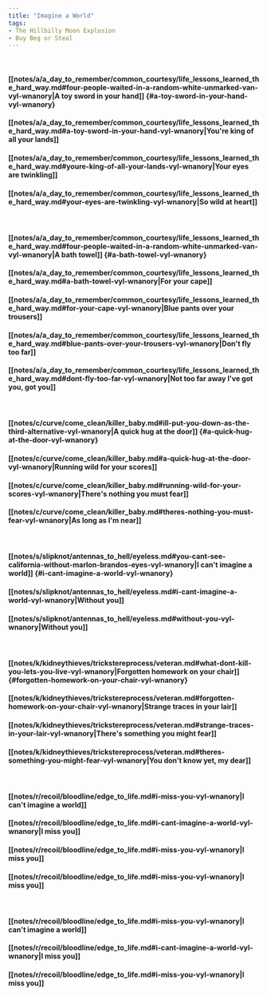 ```yaml
---
title: "Imagine a World"
tags:
- The Hillbilly Moon Explosion
- Buy Beg or Steal
---
```

&nbsp;
#### [[notes/a/a_day_to_remember/common_courtesy/life_lessons_learned_the_hard_way.md#four-people-waited-in-a-random-white-unmarked-van-vyl-wnanory|A toy sword in your hand]] {#a-toy-sword-in-your-hand-vyl-wnanory}
#### [[notes/a/a_day_to_remember/common_courtesy/life_lessons_learned_the_hard_way.md#a-toy-sword-in-your-hand-vyl-wnanory|You're king of all your lands]]
#### [[notes/a/a_day_to_remember/common_courtesy/life_lessons_learned_the_hard_way.md#youre-king-of-all-your-lands-vyl-wnanory|Your eyes are twinkling]]
#### [[notes/a/a_day_to_remember/common_courtesy/life_lessons_learned_the_hard_way.md#your-eyes-are-twinkling-vyl-wnanory|So wild at heart]]
&nbsp;
#### [[notes/a/a_day_to_remember/common_courtesy/life_lessons_learned_the_hard_way.md#four-people-waited-in-a-random-white-unmarked-van-vyl-wnanory|A bath towel]] {#a-bath-towel-vyl-wnanory}
#### [[notes/a/a_day_to_remember/common_courtesy/life_lessons_learned_the_hard_way.md#a-bath-towel-vyl-wnanory|For your cape]]
#### [[notes/a/a_day_to_remember/common_courtesy/life_lessons_learned_the_hard_way.md#for-your-cape-vyl-wnanory|Blue pants over your trousers]]
#### [[notes/a/a_day_to_remember/common_courtesy/life_lessons_learned_the_hard_way.md#blue-pants-over-your-trousers-vyl-wnanory|Don't fly too far]]
#### [[notes/a/a_day_to_remember/common_courtesy/life_lessons_learned_the_hard_way.md#dont-fly-too-far-vyl-wnanory|Not too far away   I've got you, got you]]
&nbsp;
#### [[notes/c/curve/come_clean/killer_baby.md#ill-put-you-down-as-the-third-alternative-vyl-wnanory|A quick hug at the door]] {#a-quick-hug-at-the-door-vyl-wnanory}
#### [[notes/c/curve/come_clean/killer_baby.md#a-quick-hug-at-the-door-vyl-wnanory|Running wild for your scores]]
#### [[notes/c/curve/come_clean/killer_baby.md#running-wild-for-your-scores-vyl-wnanory|There's nothing you must fear]]
#### [[notes/c/curve/come_clean/killer_baby.md#theres-nothing-you-must-fear-vyl-wnanory|As long as I'm near]]
&nbsp;
#### [[notes/s/slipknot/antennas_to_hell/eyeless.md#you-cant-see-california-without-marlon-brandos-eyes-vyl-wnanory|I can't imagine a world]] {#i-cant-imagine-a-world-vyl-wnanory}
#### [[notes/s/slipknot/antennas_to_hell/eyeless.md#i-cant-imagine-a-world-vyl-wnanory|Without you]]
#### [[notes/s/slipknot/antennas_to_hell/eyeless.md#without-you-vyl-wnanory|Without you]]
&nbsp;
#### [[notes/k/kidneythieves/trickstereprocess/veteran.md#what-dont-kill-you-lets-you-live-vyl-wnanory|Forgotten homework on your chair]] {#forgotten-homework-on-your-chair-vyl-wnanory}
#### [[notes/k/kidneythieves/trickstereprocess/veteran.md#forgotten-homework-on-your-chair-vyl-wnanory|Strange traces in your lair]]
#### [[notes/k/kidneythieves/trickstereprocess/veteran.md#strange-traces-in-your-lair-vyl-wnanory|There's something you might fear]]
#### [[notes/k/kidneythieves/trickstereprocess/veteran.md#theres-something-you-might-fear-vyl-wnanory|You don't know yet, my dear]]
&nbsp;
#### [[notes/r/recoil/bloodline/edge_to_life.md#i-miss-you-vyl-wnanory|I can't imagine a world]]
#### [[notes/r/recoil/bloodline/edge_to_life.md#i-cant-imagine-a-world-vyl-wnanory|I miss you]]
#### [[notes/r/recoil/bloodline/edge_to_life.md#i-miss-you-vyl-wnanory|I miss you]]
#### [[notes/r/recoil/bloodline/edge_to_life.md#i-miss-you-vyl-wnanory|I miss you]]
&nbsp;
#### [[notes/r/recoil/bloodline/edge_to_life.md#i-miss-you-vyl-wnanory|I can't imagine a world]]
#### [[notes/r/recoil/bloodline/edge_to_life.md#i-cant-imagine-a-world-vyl-wnanory|I miss you]]
#### [[notes/r/recoil/bloodline/edge_to_life.md#i-miss-you-vyl-wnanory|I miss you]]
